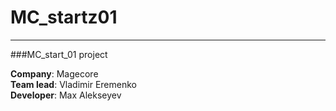 # MC_startz01
----
###MC_start_01 project

**Company**: Magecore<br />
**Team lead**: Vladimir Eremenko<br />
**Developer**: Max Alekseyev

